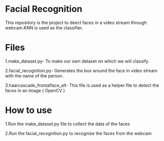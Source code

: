 # Facial Recognition
This repository is the project to deect faces in a video stream through webcam.KNN is used as the classifier.

# Files

1.make_dataset.py- To make our own dataset on which we will classify.

2.facial_recognition.py- Generates the box around the face in video stream with the name of the person.

3.haarcascade_frontalface_alt- This file is used as a helper file to detect the faces in an image ( OpenCV )

# How to use

1.Run the make_dataset.py file to collect the data of the faces

2.Run the facial_recognition.py to recognize the faces from the webcam
